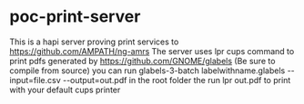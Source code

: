 # poc-print-server
This is a hapi server proving print services to https://github.com/AMPATH/ng-amrs
The server uses lpr cups command to print pdfs generated by https://github.com/GNOME/glabels (Be sure to compile from source)
you can run glabels-3-batch labelwithname.glabels --input=file.csv --output=out.pdf in the root folder
the run lpr out.pdf to print with your default cups printer

